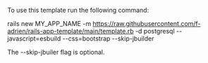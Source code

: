 To use this template run the following command:

rails new MY_APP_NAME -m https://raw.githubusercontent.com/f-adrien/rails-app-template/main/template.rb -d postgresql --javascript=esbuild --css=bootstrap --skip-jbuilder

The --skip-jbuiler flag is optional.